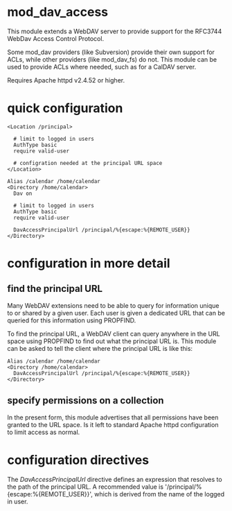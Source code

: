 # mod_dav_access
This module extends a WebDAV server to provide support for the
RFC3744 WebDav Access Control Protocol.

Some mod_dav providers (like Subversion) provide their own support
for ACLs, while other providers (like mod_dav_fs) do not. This module
can be used to provide ACLs where needed, such as for a CalDAV server.

Requires Apache httpd v2.4.52 or higher.

# quick configuration

    <Location /principal>

      # limit to logged in users
      AuthType basic
      require valid-user

      # configration needed at the principal URL space
    </Location>

    Alias /calendar /home/calendar
    <Directory /home/calendar>
      Dav on

      # limit to logged in users
      AuthType basic
      require valid-user

      DavAccessPrincipalUrl /principal/%{escape:%{REMOTE_USER}}
    </Directory>

# configuration in more detail

## find the principal URL

Many WebDAV extensions need to be able to query for information unique
to or shared by a given user. Each user is given a dedicated URL that
can be queried for this information using PROPFIND.

To find the principal URL, a WebDAV client can query anywhere in the
URL space using PROPFIND to find out what the principal URL is. This
module can be asked to tell the client where the principal URL is like
this:

    Alias /calendar /home/calendar
    <Directory /home/calendar>
      DavAccessPrincipalUrl /principal/%{escape:%{REMOTE_USER}}
    </Directory>

## specify permissions on a collection

In the present form, this module advertises that all permissions have been
granted to the URL space. Is it left to standard Apache httpd configuration
to limit access as normal.

# configuration directives

The *DavAccessPrincipalUrl* directive defines an expression that resolves
to the path of the principal URL. A recommended value is
'/principal/%{escape:%{REMOTE_USER}}', which is derived from the name of
the logged in user.

